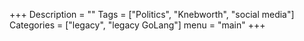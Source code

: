 +++
Description = ""
Tags = ["Politics", "Knebworth", "social media"]
Categories = ["legacy", "legacy GoLang"]
menu = "main"
+++

